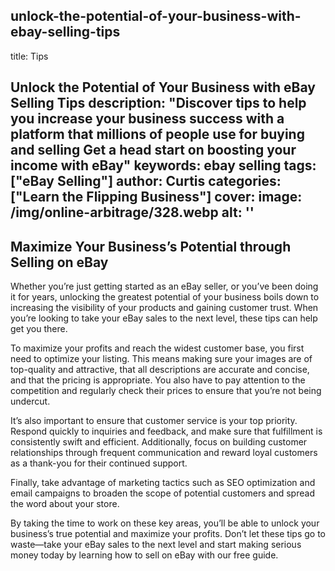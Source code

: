 
unlock-the-potential-of-your-business-with-ebay-selling-tips
---
title: Tips

Unlock the Potential of Your Business with eBay Selling Tips
description: "Discover tips to help you increase your business success with a platform that millions of people use for buying and selling Get a head start on boosting your income with eBay"
keywords: ebay selling
tags: ["eBay Selling"]
author: Curtis
categories: ["Learn the Flipping Business"]
cover: 
 image: /img/online-arbitrage/328.webp
 alt: ''
---
## Maximize Your Business’s Potential through Selling on eBay

Whether you’re just getting started as an eBay seller, or you’ve been doing it for years, unlocking the greatest potential of your business boils down to increasing the visibility of your products and gaining customer trust. When you’re looking to take your eBay sales to the next level, these tips can help get you there. 

To maximize your profits and reach the widest customer base, you first need to optimize your listing. This means making sure your images are of top-quality and attractive, that all descriptions are accurate and concise, and that the pricing is appropriate. You also have to pay attention to the competition and regularly check their prices to ensure that you’re not being undercut.

It’s also important to ensure that customer service is your top priority. Respond quickly to inquiries and feedback, and make sure that fulfillment is consistently swift and efficient. Additionally, focus on building customer relationships through frequent communication and reward loyal customers as a thank-you for their continued support.

Finally, take advantage of marketing tactics such as SEO optimization and email campaigns to broaden the scope of potential customers and spread the word about your store.

By taking the time to work on these key areas, you’ll be able to unlock your business’s true potential and maximize your profits. Don’t let these tips go to waste—take your eBay sales to the next level and start making serious money today by learning how to sell on eBay with our free guide.

